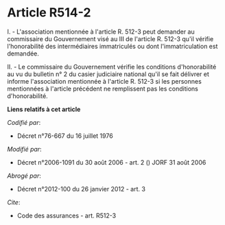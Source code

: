 # Article R514-2

I. - L'association mentionnée à l'article R. 512-3 peut demander au commissaire du Gouvernement visé au III de l'article R.
512-3 qu'il vérifie l'honorabilité des intermédiaires immatriculés ou dont l'immatriculation est demandée.

II. - Le commissaire du Gouvernement vérifie les conditions d'honorabilité au vu du bulletin n° 2 du casier judiciaire
national qu'il se fait délivrer et informe l'association mentionnée à l'article R. 512-3 si les personnes mentionnées à
l'article précédent ne remplissent pas les conditions d'honorabilité.

**Liens relatifs à cet article**

_Codifié par_:

  - Décret n°76-667 du 16 juillet 1976

_Modifié par_:

  - Décret n°2006-1091 du 30 août 2006 - art. 2 () JORF 31 août 2006

_Abrogé par_:

  - Décret n°2012-100 du 26 janvier 2012 - art. 3

_Cite_:

  - Code des assurances - art. R512-3
